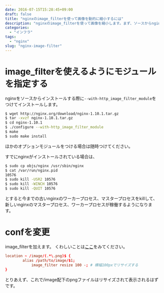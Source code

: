 ```yaml
---
date: 2016-07-15T15:28:45+09:00
draft: false
title: "nginxのimage_filterを使って画像を動的に縮小するには"
description: "nginxのimage_filterを使って画像を縮小します。まず、ソースからnginxをインストールします。"
categories:
  - "インフラ"
tags:
  - "nginx"
slug: "nginx-image-filter"
---
```


# image_filterを使えるようにモジュールを指定する

nginxをソースからインストールする際に`--with-http_image_filter_module`をつけてインストールします。

```bash
$ wget http://nginx.org/download/nginx-1.10.1.tar.gz
$ tar -xvzf nginx-1.10.1.tar.gz
$ cd nginx-1.10.1
$ ./configure --with-http_image_filter_module
$ make
$ sudo make install
```
ほかのオプションモジュールをつける場合は随時つけてください。

すでにnginxがインストールされている場合は、

```bash
$ sudo cp objs/nginx /usr/sbin/nginx
$ cat /var/run/nginx.pid
10576
$ sudo kill -USR2 10576
$ sudo kill -WINCH 10576
$ sudo kill -QUIT 10576
```

とすると今までの古いnginxのワーカープロセス、マスタープロセスをkillして、新しいnginxのマスタープロセス、ワーカープロセスが稼働するようになります。

# confを変更
image_filterを加えます。
くわしいことは[ここ](http://nginx.org/en/docs/http/ngx_http_image_filter_module.html#image_filter)をみてください。

```nginx:hoge.conf
location ~ /image/(.*\.png)$ {
        alias /path/to/image/$1;
            image_filter resize 100 -; # 横幅100pxでリサイズする
}
```
とりあえず、これで/image配下のpngファイルはリサイズされて表示されるはずです。
